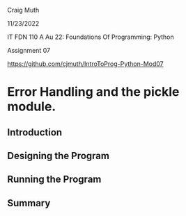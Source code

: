 Craig Muth

11/23/2022

IT FDN 110 A Au 22: Foundations Of Programming: Python

Assignment 07

https://github.com/cjmuth/IntroToProg-Python-Mod07

# Error Handling and the pickle module.

## Introduction

## Designing the Program

## Running the Program

## Summary
